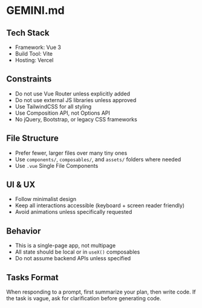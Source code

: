 # GEMINI.md

## Tech Stack

- Framework: Vue 3
- Build Tool: Vite
- Hosting: Vercel

## Constraints

- Do not use Vue Router unless explicitly added
- Do not use external JS libraries unless approved
- Use TailwindCSS for all styling
- Use Composition API, not Options API
- No jQuery, Bootstrap, or legacy CSS frameworks

## File Structure

- Prefer fewer, larger files over many tiny ones
- Use `components/`, `composables/`, and `assets/` folders where needed
- Use `.vue` Single File Components

## UI & UX

- Follow minimalist design
- Keep all interactions accessible (keyboard + screen reader friendly)
- Avoid animations unless specifically requested

## Behavior

- This is a single-page app, not multipage
- All state should be local or in `useX()` composables
- Do not assume backend APIs unless specified

## Tasks Format

When responding to a prompt, first summarize your plan, then write code. If the
task is vague, ask for clarification before generating code.
